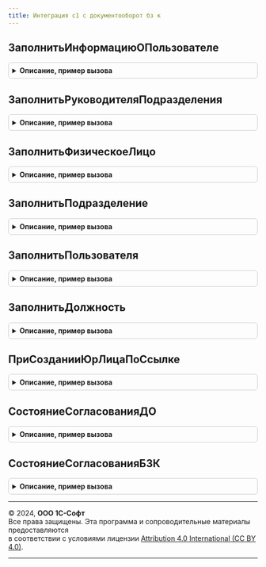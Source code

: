 ```yaml
---
title: Интеграция с1 с документооборот бз к
---
```



## ЗаполнитьИнформациюОПользователе
<details style="margin: 1em 0; padding: 0.5em; border: 1px solid #ccc; border-radius: 6px;">

<summary style="font-weight: bold; cursor: pointer;">Описание, пример вызова</summary>

```bsl

Процедура ЗаполнитьИнформациюОПользователе(Прокси, ОбъектXDTO, СсылкаНаПотребитель) Экспорт
```

Пример вызова
```bsl
ИнтеграцияС1СДокументооборотБЗК.ЗаполнитьИнформациюОПользователе(Прокси, ОбъектXDTO, СсылкаНаПотребитель) 
```
</details>

## ЗаполнитьРуководителяПодразделения
<details style="margin: 1em 0; padding: 0.5em; border: 1px solid #ccc; border-radius: 6px;">

<summary style="font-weight: bold; cursor: pointer;">Описание, пример вызова</summary>

```bsl

Процедура ЗаполнитьРуководителяПодразделения(Прокси, ОбъектXDTO, Подразделение) Экспорт
```

Пример вызова
```bsl
ИнтеграцияС1СДокументооборотБЗК.ЗаполнитьРуководителяПодразделения(Прокси, ОбъектXDTO, Подразделение) 
```
</details>

## ЗаполнитьФизическоеЛицо
<details style="margin: 1em 0; padding: 0.5em; border: 1px solid #ccc; border-radius: 6px;">

<summary style="font-weight: bold; cursor: pointer;">Описание, пример вызова</summary>

```bsl

Процедура ЗаполнитьФизическоеЛицо(ФизическоеЛицо, Прокси, ОбъектXDTO) Экспорт
```

Пример вызова
```bsl
ИнтеграцияС1СДокументооборотБЗК.ЗаполнитьФизическоеЛицо(ФизическоеЛицо, Прокси, ОбъектXDTO) 
```
</details>

## ЗаполнитьПодразделение
<details style="margin: 1em 0; padding: 0.5em; border: 1px solid #ccc; border-radius: 6px;">

<summary style="font-weight: bold; cursor: pointer;">Описание, пример вызова</summary>

```bsl

Процедура ЗаполнитьПодразделение(Подразделение, Прокси, ОбъектXDTO, ЗаполнятьПодразделение, ЗаполнятьРуководителя) Экспорт
```

Пример вызова
```bsl
ИнтеграцияС1СДокументооборотБЗК.ЗаполнитьПодразделение(Подразделение, Прокси, ОбъектXDTO, ЗаполнятьПодразделение, ЗаполнятьРуководителя) 
```
</details>

## ЗаполнитьПользователя
<details style="margin: 1em 0; padding: 0.5em; border: 1px solid #ccc; border-radius: 6px;">

<summary style="font-weight: bold; cursor: pointer;">Описание, пример вызова</summary>

```bsl

Процедура ЗаполнитьПользователя(Пользователь, Прокси, ОбъектXDTO) Экспорт
```

Пример вызова
```bsl
ИнтеграцияС1СДокументооборотБЗК.ЗаполнитьПользователя(Пользователь, Прокси, ОбъектXDTO) 
```
</details>

## ЗаполнитьДолжность
<details style="margin: 1em 0; padding: 0.5em; border: 1px solid #ccc; border-radius: 6px;">

<summary style="font-weight: bold; cursor: pointer;">Описание, пример вызова</summary>

```bsl

Процедура ЗаполнитьДолжность(Должность, Прокси, ОбъектXDTO) Экспорт
```

Пример вызова
```bsl
ИнтеграцияС1СДокументооборотБЗК.ЗаполнитьДолжность(Должность, Прокси, ОбъектXDTO) 
```
</details>

## ПриСозданииЮрЛицаПоСсылке
<details style="margin: 1em 0; padding: 0.5em; border: 1px solid #ccc; border-radius: 6px;">

<summary style="font-weight: bold; cursor: pointer;">Описание, пример вызова</summary>

```bsl

Процедура ПриСозданииЮрЛицаПоСсылке(ОбъектИС, ОбъектXDTO, ЗаполняемыйОбъектИС, ИсточникXDTO = Неопределено) Экспорт
```

Пример вызова
```bsl
ИнтеграцияС1СДокументооборотБЗК.ПриСозданииЮрЛицаПоСсылке(ОбъектИС, ОбъектXDTO, ЗаполняемыйОбъектИС, ИсточникXDTO);
```
</details>

## СостояниеСогласованияДО
<details style="margin: 1em 0; padding: 0.5em; border: 1px solid #ccc; border-radius: 6px;">

<summary style="font-weight: bold; cursor: pointer;">Описание, пример вызова</summary>

```bsl

Функция СостояниеСогласованияДО(ЗначениеЗаполнения) Экспорт
```

Пример вызова
```bsl
Результат = ИнтеграцияС1СДокументооборотБЗК.СостояниеСогласованияДО(ЗначениеЗаполнения) 
```
</details>

## СостояниеСогласованияБЗК
<details style="margin: 1em 0; padding: 0.5em; border: 1px solid #ccc; border-radius: 6px;">

<summary style="font-weight: bold; cursor: pointer;">Описание, пример вызова</summary>

```bsl

Функция СостояниеСогласованияБЗК(ТипРеквизита, СостояниеДО) Экспорт
```

Пример вызова
```bsl
Результат = ИнтеграцияС1СДокументооборотБЗК.СостояниеСогласованияБЗК(ТипРеквизита, СостояниеДО) 
```
</details>

---

© 2024, **ООО 1С-Софт**  
Все права защищены. Эта программа и сопроводительные материалы предоставляются  
в соответствии с условиями лицензии [Attribution 4.0 International (CC BY 4.0)](https://creativecommons.org/licenses/by/4.0/legalcode).

---
